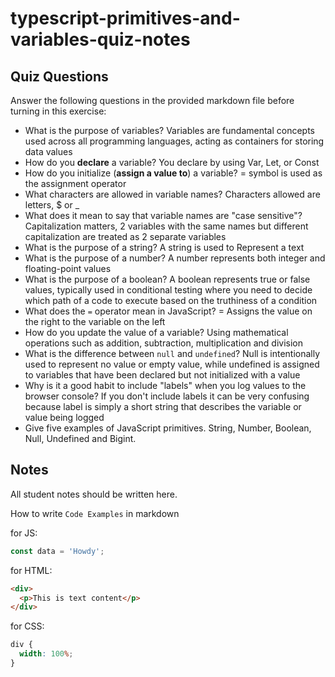 # typescript-primitives-and-variables-quiz-notes

## Quiz Questions

Answer the following questions in the provided markdown file before turning in this exercise:

- What is the purpose of variables?
  Variables are fundamental concepts used across all programming languages, acting as containers for storing data values
- How do you **declare** a variable?
  You declare by using Var, Let, or Const
- How do you initialize (**assign a value to**) a variable?
  = symbol is used as the assignment operator
- What characters are allowed in variable names?
  Characters allowed are letters, $ or \_
- What does it mean to say that variable names are "case sensitive"?
  Capitalization matters, 2 variables with the same names but different capitalization are treated as 2 separate variables
- What is the purpose of a string?
  A string is used to Represent a text
- What is the purpose of a number?
  A number represents both integer and floating-point values
- What is the purpose of a boolean?
  A boolean represents true or false values, typically used in conditional testing where you need to decide which path of a code to execute based on the truthiness of a condition
- What does the `=` operator mean in JavaScript?
  = Assigns the value on the right to the variable on the left
- How do you update the value of a variable?
  Using mathematical operations such as addition, subtraction, multiplication and division
- What is the difference between `null` and `undefined`?
  Null is intentionally used to represent no value or empty value, while undefined is assigned to variables that have been declared but not initialized with a value
- Why is it a good habit to include "labels" when you log values to the browser console?
  If you don't include labels it can be very confusing because label is simply a short string that describes the variable or value being logged
- Give five examples of JavaScript primitives.
  String, Number, Boolean, Null, Undefined and Bigint.

## Notes

All student notes should be written here.

How to write `Code Examples` in markdown

for JS:

```javascript
const data = 'Howdy';
```

for HTML:

```html
<div>
  <p>This is text content</p>
</div>
```

for CSS:

```css
div {
  width: 100%;
}
```
